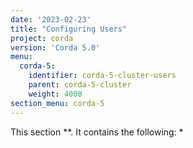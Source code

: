 ```yaml
---
date: '2023-02-23'
title: "Configuring Users"
project: corda
version: 'Corda 5.0'
menu:
  corda-5:
    identifier: corda-5-cluster-users
    parent: corda-5-cluster
    weight: 4000
section_menu: corda-5
---
```

This section **. It contains the following:
* 